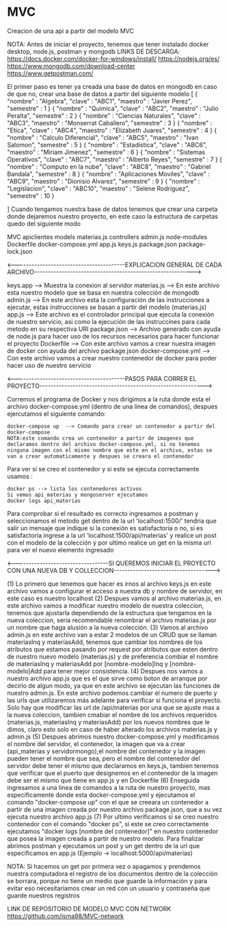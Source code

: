 # MVC
Creacion de una api a partir del modelo MVC

NOTA: Antes de iniciar el proyecto, tenemos que tener instalado docker desktop, node.js, postman y mongodb
LINKS DE DESCARGA:
https://docs.docker.com/docker-for-windows/install/
https://nodejs.org/es/
https://www.mongodb.com/download-center
https://www.getpostman.com/

El primer paso es tener ya creada una base de datos en mongodb en caso de que no, crear una base de datos a partir del siguiente modelo 
[
{
        "nombre" : "Algebra",
        "clave" : "ABC1",
        "maestro" : "Javier Perez",
        "semestre" : 1
}
{
        "nombre" : "Quimica",
        "clave" : "ABC2",
        "maestro" : "Julio Peralta",
        "semestre" : 2
}
{
        "nombre" : "Ciencias Naturales",
        "clave" : "ABC3",
        "maestro" : "Monserrat Caballero",
        "semestre" : 3
}
{
        "nombre" : "Etica",
        "clave" : "ABC4",
        "maestro" : "Elizabeth Juares",
        "semestre" : 4
}
{
        "nombre" : "Calculo Diferencial",
        "clave" : "ABC5",
        "maestro" : "Ivan Salomon",
        "semestre" : 5
}
{
        "nombre" : "Estadistica",
        "clave" : "ABC6",
        "maestro" : "Miriam Jimenez",
        "semestre" : 6
}
{
        "nombre" : "Sistemas Operativos",
        "clave" : "ABC7",
        "maestro" : "Alberto Reyes",
        "semestre" : 7
}
{
        "nombre" : "Computo en la nube",
        "clave" : "ABC8",
        "maestro" : "Gabriel Bandala",
        "semestre" : 8
}
{
        "nombre" : "Aplicaciones Moviles",
        "clave" : "ABC9",
        "maestro" : "Dionisio Alvarez",
        "semestre" : 9
}
{
        "nombre" : "Legislacion",
        "clave" : "ABC10",
        "maestro" : "Selene Rodriguez",
        "semestre" : 10
}

]
Cuando tengamos nuestra base de datos tenemos que crear una carpeta donde dejaremos nuestro proyecto, en este caso la estructura de carpetas quedo del siguiente modo

MVC
  apiclientes
    models
      materias.js
    controllers
      admin.js
    node-modules
    Dockerfile
    docker-compose.yml
    app.js
    keys.js
    package.json
    package-lock.json
    
<----------------------------------------EXPLICACION GENERAL DE CADA ARCHIVO----------------------------------------------------------> 

keys.app --> Muestra la conexion al servidor
materias.js --> En este archivo esta nuestro modelo que se basa en nuestra colección de mongodb
admin.js --> En este archivo esta la configuración de las instrucciones a ejecutar, estas instrucciones se basan a partir del modelo (materias.js)
app.js --> Este archivo es el controlador principal que ejecuta la conexión de nuestro servicio, asi como la ejecución de las instruccines para cada metodo en su respectiva URI
package.json --> Archivo generado con ayuda de node.js para hacer uso de los recursos necesarios para hacer funcionar el proyecto
Dockerfile --> Con este archivo vamos a crear nuestra imagen de docker con ayuda del archivo package.json
docker-compose.yml --> Con este archivo vamos a crear nuestro contenedor de docker para poder hacer uso de nuestro servicio

<----------------------------------------PASOS PARA CORRER EL PROYECTO------------------------------------------------------------>

Corremos el programa de Docker y nos dirigimos a la ruta donde esta el archivo docker-compose.yml (dentro de una linea de comandos),
despues ejercutamos el siguiente comando:

    docker-compose up  --> Comando para crear un contenedor a partir del docker-compose
    NOTA:este comando crea un contenedor a partir de imagenes que declaramos dentro del archivo docker-compose.yml, si no tenemos 
    ninguna imagen con el mismo nombre que este en el archivo, estas se van a crear automaticamente y despues se creara el contenedor
Para ver si se creo el contenedor y si este se ejecuta correctamente usamos :

    docker ps --> lista los contenedores activos
    Si vemos api_materias y mongoserver ejecutamos
    docker logs api_materias 
    
Para comprobar si el resultado es correcto ingresamos a postman y seleccionamos el metodo get dentro de la url 'localhost:1500/'
tendria que salir un mensaje que indique si la conexión es satisfactoria o no, si es satisfactoria ingrese a la url 
'localhost:1500/api/materias' y realice un post con el modelo de la colección y por ultimo realice un get en la misma url
para ver el nuevo elemento ingresado

<----------------------------------SI QUEREMOS INICIAR EL PROYECTO CON UNA NUEVA DB Y COLLECCION------------------------------------>

(1) Lo primero que tenemos que hacer es irnos al archivo keys.js en este archivo vamos a configurar el acceso a nuestra db y nombre de servidor, en este caso es nuestro localhost
(2) Despues vamos al archivo materias.js, en este archivo vamos a modificar nuestro modelo de nuestra coleccion, tenemos que ajustarla
dependiendo de la estructura que tengamos en la nueva coleccion, seria recomendable renombrar el archivo materias.js por un nombre
que haga alusión a la nueva colección.
(3) Vamos al archivo admin.js en este archivo van a estar 2 modelos de un CRUD que se llaman materiasInq y materiasAdd, tenemos que 
cambiar los nombres de los atributos que estamos pasando por request por atributos que esten dentro de nuestro nuevo modelo 
(materias.js) y de preferencia combiar el nombre de materiasInq y materiasAdd por [nombre-modelo]Inq y [nombre-modelo]Add para tener 
mejor consistencia.
(4) Despues nos vamos a nuestro archivo app.js que es el que sirve como boton de arranque por decirlo de algun modo, ya que en este 
archivo se ejecutan las funciones de nuestro admin.js. En este archivo podemos cambiar el numero de puerto y las urls que 
utilizaremos más adelante para verificar si funciona el proyecto. Solo hay que modificar las url de /api/materias por una que se 
ajuste mas a la nueva coleccion, tambien cmabiar el nombre de los archivos requeridos (materias.js, materiasInq y materiasAdd) por
los nuevos nombres que le dimos, claro esto solo en caso de haber alterado los archivos materias.js y admin.js
(5) Despues abrimos nuestro docker-compose.yml y modificamos el nombre del servidor, el contenedor, la imagen que va a crear 
(api_materias y servidormongo),el nombre del contenedor y la imagen pueden tener el nombre que sea, pero el nombre del contenedor
del servidor debe tener el mismo que declaramos en keys.js, tambien tenemos que verificar que el puerto que designemos en el contenedor
de la imagen debe ser el mismo que tiene en app.js y en Dockerfile 
(6) Enseguida ingresamos a una linea de comandos a la ruta de nuestro proyecto, mas especificamente donde esta docker-compose.yml
y ejecutamos el comando "docker-compose up" con el que se creeara un contenedor a partir de una imagen creada por nuestro archivo 
package.json, que a su vez ejecuta nuestro archivo app.js
(7) Por ultimo verificamos si se creo nuestro contenedor con el comando "docker ps", si este se creo correctamente ejecutamos 
"docker logs [nombre del contenedor]" en nuestro contenedor que posea la imagen creada a partir de nuestro modelo. Para finalizar 
abrimos postman y ejecutamos un post y un get dentro de la url que especificamos en app.js (Ejemplo -> localhost:5000/api/materias)

NOTA: Si hacemos un get por primera vez o apagamos y prendemos nuestra computadora el registro de los documentos dentro de la colección
se borrara, porque no tiene un medio que guarde la información y para evitar eso necesitariamos crear un red con un usuario y contraseña
que guarde nuestros registros 

LINK DE REPOSITORIO DE MODELO MVC CON NETWORK
https://github.com/isma98/MVC-network
